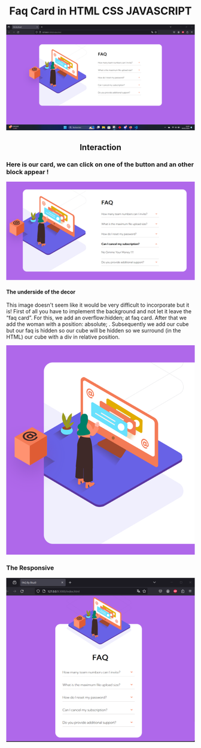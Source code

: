 <h1 align="center">Faq Card in HTML CSS JAVASCRIPT</h1>

![Faq card](images/first.png "The Faq Card")

<h2 align="center">Interaction</h2>

<h3>Here is our card, we can click on one of the button and an other block appear !</h3>

![Faq card interactive](images/second.png "Interaction")

#### The underside of the decor

This image doesn't seem like it would be very difficult to incorporate but it is! First of all you have to implement the background and not let it leave the “faq card”.
For this, we add an overflow:hidden; at faq card. After that we add the woman with a position: absolute; . Subsequently we add our cube but our faq is hidden so our cube will be hidden so we surround (in the HTML) our cube with a div in relative position.

![](images/third.png)

### The Responsive

![](images/five.png)











